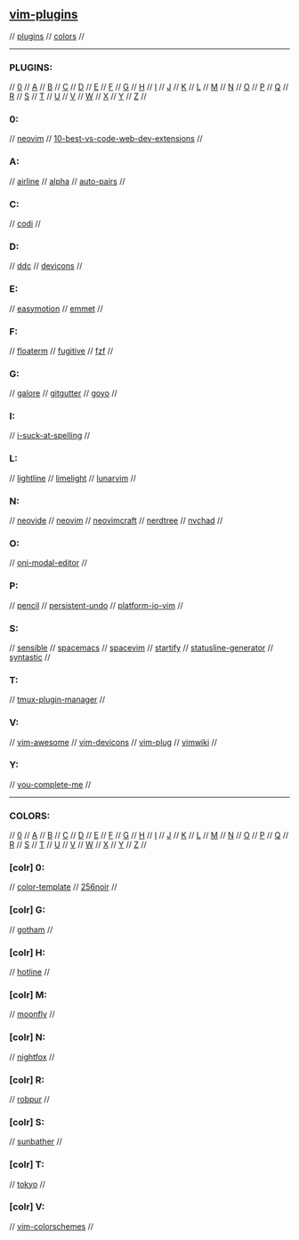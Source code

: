 ## [vim-plugins](https://github.com/topics/vim)

// [plugins](#plugins) // [colors](#colors) //

---

### PLUGINS:

// [0](#0) // [A](#a) // [B](#b) // [C](#c) // [D](#d) // [E](#e) // [F](#f) // [G](#g)
// [H](#h) // [I](#i) // [J](#j) // [K](#k) // [L](#l) // [M](#m) // [N](#n) // [O](#o)
// [P](#p) // [Q](#q) // [R](#r) // [S](#s) // [T](#t) // [U](#u) // [V](#v) // [W](#w)
// [X](#x) // [Y](#y) // [Z](#z) //

### 0:
// [neovim](https://github.com/topics/neovim)
// [10-best-vs-code-web-dev-extensions](https://blog.bitsrc.io/top-10-visual-studio-code-extensions-for-web-developers-5bd6a76bdf5f)
//

### A:
// [airline](https://github.com/vim-airline/vim-airline)
// [alpha](https://github.com/goolord/alpha-nvim)
// [auto-pairs](https://github.com/jiangmiao/auto-pairs)
//

### C:
// [codi](https://github.com/metakirby5/codi.vim)
//

### D:
// [ddc](https://github.com/Shougo/ddc.vim)
// [devicons](https://github.com/ryanoasis/vim-devicons)
//

### E:
// [easymotion](https://github.com/easymotion/vim-easymotion)
// [emmet](https://github.com/mattn/emmet-vim)
//

### F:
// [floaterm](https://github.com/voldikss/vim-floaterm)
// [fugitive](https://github.com/tpope/vim-fugitive)
// [fzf](https://github.com/junegunn/fzf.vim)
//

### G:
// [galore](https://github.com/mhinz/vim-galore)
// [gitgutter](https://github.com/airblade/vim-gitgutter)
// [goyo](https://github.com/junegunn/goyo.vim)
//

### I:
// [i-suck-at-spelling](https://github.com/Pocco81/ISuckAtSpelling.nvim)
//

### L:
// [lightline](https://github.com/itchyny/lightline.vim)
// [limelight](https://github.com/junegunn/limelight.vim)
// [lunarvim](https://github.com/LunarVim/LunarVim)
//

### N:
// [neovide](https://github.com/Kethku/neovide)
// [neovim](https://github.com/neovim/neovim)
// [neovimcraft](https://neovimcraft.com/)
// [nerdtree](https://github.com/preservim/nerdtree)
// [nvchad](https://github.com/NvChad/NvChad)
//

### O:
// [oni-modal-editor](https://github.com/onivim/oni)
//

### P:
// [pencil](https://github.com/preservim/vim-pencil)
// [persistent-undo](https://jovicailic.org/2017/04/vim-persistent-undo/)
// [platform-io-vim](https://docs.platformio.org/en/stable/integration/ide/vim.html)
//

### S:
// [sensible](https://github.com/tpope/vim-sensible)
// [spacemacs](https://www.spacemacs.org/)
// [spacevim](https://spacevim.org/)
// [startify](https://github.com/mhinz/vim-startify)
// [statusline-generator](https://www.tdaly.co.uk/projects/vim-statusline-generator/)
// [syntastic](https://github.com/vim-syntastic/syntastic)
//

### T:
// [tmux-plugin-manager](https://github.com/tmux-plugins/tpm)
//

### V:
// [vim-awesome](https://vimawesome.com/)
// [vim-devicons](https://github.com/ryanoasis/vim-devicons)
// [vim-plug](https://github.com/junegunn/vim-plug)
// [vimwiki](https://github.com/vimwiki/vimwiki)
//

### Y:
// [you-complete-me](https://github.com/ycm-core/YouCompleteMe)
//

---

### COLORS:

// [0](#colr-0) // [A](#colr-a) // [B](#colr-b) // [C](#colr-c) // [D](#colr-d) // [E](#colr-e) // [F](#colr-f) // [G](#colr-g)
// [H](#colr-h) // [I](#colr-i) // [J](#colr-j) // [K](#colr-k) // [L](#colr-l) // [M](#colr-m) // [N](#colr-n) // [O](#colr-o)
// [P](#colr-p) // [Q](#colr-q) // [R](#colr-r) // [S](#colr-s) // [T](#colr-t) // [U](#colr-u) // [V](#colr-v) // [W](#colr-w)
// [X](#colr-x) // [Y](#colr-y) // [Z](#colr-z) //

### [colr] 0:
// [color-template](https://github.com/lifepillar/vim-colortemplate)
// [256noir](https://github.com/andreasvc/vim-256noir)
//

### [colr] G:
// [gotham](https://github.com/whatyouhide/vim-gotham)
//

### [colr] H:
// [hotline](https://github.com/ronwoch/hotline-vim)
//

### [colr] M:
// [moonfly](https://github.com/bluz71/vim-moonfly-colors)
//

### [colr] N:
// [nightfox](https://github.com/EdenEast/nightfox.nvim)
//

### [colr] R:
// [robpur](https://github.com/skurob/robpur-vim)
//

### [colr] S:
// [sunbather](https://github.com/nikolvs/vim-sunbather)
//

### [colr] T:
// [tokyo](https://github.com/folke/tokyonight.nvim)
//

### [colr] V:
// [vim-colorschemes](https://vimcolorschemes.com/)
//

